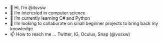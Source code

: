 - 👋 Hi, I’m @itsvsw
- 👀 I’m interested in computer science
- 🌱 I’m currently learning C# and Python
- 💞️ I’m looking to collaborate on small beginner projects to bring back my knowledge
- 📫 How to reach me ... Twitter, IG, Oculus, Snap (@vxsxw)

<!---
itsvsw/itsvsw is a ✨ special ✨ repository because its `README.md` (this file) appears on your GitHub profile.
You can click the Preview link to take a look at your changes.
--->
